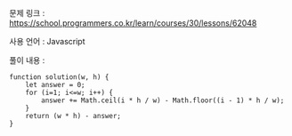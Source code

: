 문제 링크 : https://school.programmers.co.kr/learn/courses/30/lessons/62048

사용 언어 : Javascript

풀이 내용 :

```
function solution(w, h) {
    let answer = 0;
    for (i=1; i<=w; i++) {
        answer += Math.ceil(i * h / w) - Math.floor((i - 1) * h / w);
    }
    return (w * h) - answer;
}
```